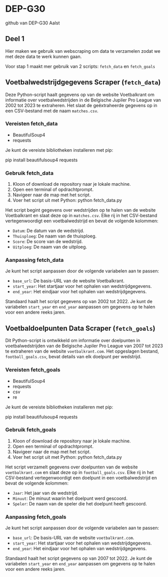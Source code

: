 # DEP-G30

github van DEP-G30 Aalst

## Deel 1

Hier maken we gebruik van webscraping om data te verzamelen zodat we met deze data te werk kunnen gaan.

Voor stap 1 maakt mer gebruik van 2 scripts: `fetch_data` en `fetch_goals`

## Voetbalwedstrijdgegevens Scraper (`fetch_data`)

Deze Python-script haalt gegevens op van de website Voetbalkrant om informatie over voetbalwedstrijden in de Belgische Jupiler Pro League van 2002 tot 2023 te extraheren. Het slaat de geëxtraheerde gegevens op in een CSV-bestand met de naam `matches.csv`.

### Vereisten fetch_data

- BeautifulSoup4
- requests

Je kunt de vereiste bibliotheken installeren met pip:

pip install beautifulsoup4 requests

### Gebruik fetch_data

1. Kloon of download de repository naar je lokale machine.
2. Open een terminal of opdrachtprompt.
3. Navigeer naar de map met het script.
4. Voer het script uit met Python:
   python fetch_data.py

Het script begint gegevens over wedstrijden op te halen van de website Voetbalkrant en slaat deze op in `matches.csv`. Elke rij in het CSV-bestand vertegenwoordigt een voetbalwedstrijd en bevat de volgende kolommen:

- `Datum`: De datum van de wedstrijd.
- `Thuisploeg`: De naam van de thuisploeg.
- `Score`: De score van de wedstrijd.
- `Uitploeg`: De naam van de uitploeg.

### Aanpassing fetch_data

Je kunt het script aanpassen door de volgende variabelen aan te passen:

- `base_url`: De basis-URL van de website Voetbalkrant.
- `start_year`: Het startjaar voor het ophalen van wedstrijdgegevens.
- `end_year`: Het eindjaar voor het ophalen van wedstrijdgegevens.

Standaard haalt het script gegevens op van 2002 tot 2022. Je kunt de variabelen `start_year` en `end_year` aanpassen om gegevens op te halen voor een andere reeks jaren.

## Voetbaldoelpunten Data Scraper (`fetch_goals`)

Dit Python-script is ontwikkeld om informatie over doelpunten in voetbalwedstrijden van de Belgische Jupiler Pro League van 2007 tot 2023 te extraheren van de website `voetbalkrant.com`. Het opgeslagen bestand, `football_goals.csv`, bevat details van elk doelpunt per wedstrijd.

### Vereisten fetch_goals

- BeautifulSoup4
- requests
- csv
- re

Je kunt de vereiste bibliotheken installeren met pip:

pip install beautifulsoup4 requests

### Gebruik fetch_goals

1. Kloon of download de repository naar je lokale machine.
2. Open een terminal of opdrachtprompt.
3. Navigeer naar de map met het script.
4. Voer het script uit met Python:
   python fetch_data.py

Het script verzamelt gegevens over doelpunten van de website `voetbalkrant.com` en slaat deze op in `football_goals.csv`. Elke rij in het CSV-bestand vertegenwoordigt een doelpunt in een voetbalwedstrijd en bevat de volgende kolommen:

- `Jaar`: Het jaar van de wedstrijd.
- `Minuut`: De minuut waarin het doelpunt werd gescoord.
- `Speler`: De naam van de speler die het doelpunt heeft gescoord.

### Aanpassing fetch_goals

Je kunt het script aanpassen door de volgende variabelen aan te passen:

- `base_url`: De basis-URL van de website `voetbalkrant.com`.
- `start_year`: Het startjaar voor het ophalen van wedstrijdgegevens.
- `end_year`: Het eindjaar voor het ophalen van wedstrijdgegevens.

Standaard haalt het script gegevens op van 2007 tot 2022. Je kunt de variabelen `start_year` en `end_year` aanpassen om gegevens op te halen voor een andere reeks jaren.
